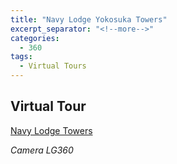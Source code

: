```yaml
---
title: "Navy Lodge Yokosuka Towers"
excerpt_separator: "<!--more-->"
categories:
  - 360
tags:
  - Virtual Tours
---
```


## Virtual Tour

[Navy Lodge Towers](https://etrdesign.github.io/Navy-Lodge-Towers/)

 *Camera LG360*
